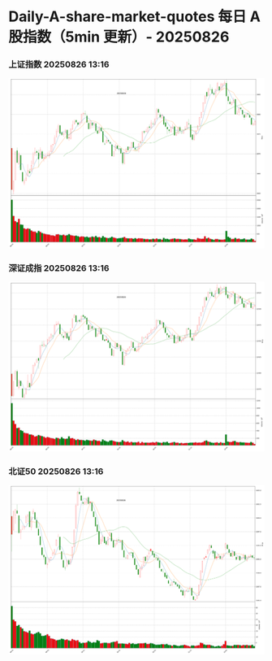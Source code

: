 
# Daily-A-share-market-quotes 每日 A 股指数（5min 更新）- 20250826

### 上证指数 20250826 13:16
![](./fig/2025/8/20250826-sh000001.png)

### 深证成指 20250826 13:16
![](./fig/2025/8/20250826-sz399001.png)

### 北证50 20250826 13:16
![](./fig/2025/8/20250826-bj899050.png)
